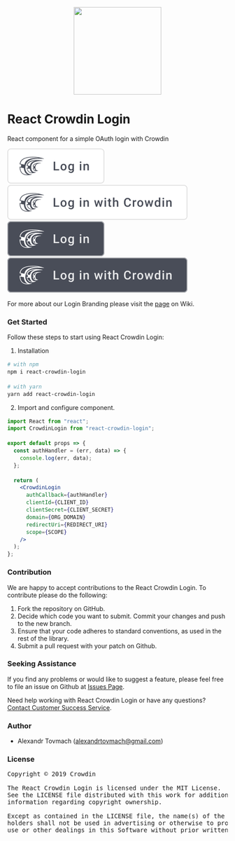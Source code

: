 [<p align="center"><img src="https://support.crowdin.com/assets/logos/crowdin-dark-symbol.png" data-canonical-src="https://support.crowdin.com/assets/logos/crowdin-dark-symbol.png" width="200" height="200" align="center"/></p>](https://crowdin.com)

# React Crowdin Login

React component for a simple OAuth login with Crowdin

![light border lowerc short](images/light_border_lowerc_short.svg)
![light border lowerc](images/light_border_lowerc.svg)
![dark border lowerc short](images/dark_border_lowerc_short.svg)
![dark border lowerc](images/dark_border_lowerc.svg)

For more about our Login Branding please visit the [page](https://github.com/crowdin/react-crowdin-login/wiki/Login-Branding-Guidelines) on Wiki.

### Get Started

Follow these steps to start using React Crowdin Login:

1. Installation

```sh
# with npm
npm i react-crowdin-login

# with yarn
yarn add react-crowdin-login
```

2. Import and configure component.

```jsx
import React from "react";
import CrowdinLogin from "react-crowdin-login";

export default props => {
  const authHandler = (err, data) => {
    console.log(err, data);
  };

  return (
    <CrowdinLogin
      authCallback={authHandler}
      clientId={CLIENT_ID}
      clientSecret={CLIENT_SECRET}
      domain={ORG_DOMAIN}
      redirectUri={REDIRECT_URI}
      scope={SCOPE}
    />
  );
};
```

### Contribution

We are happy to accept contributions to the React Crowdin Login. To contribute please do the following:

1. Fork the repository on GitHub.
2. Decide which code you want to submit. Commit your changes and push to the new branch.
3. Ensure that your code adheres to standard conventions, as used in the rest of the library.
4. Submit a pull request with your patch on Github.

### Seeking Assistance

If you find any problems or would like to suggest a feature, please feel free to file an issue on Github at [Issues Page](https://github.com/crowdin/react-crowdin-login/issues).

Need help working with React Crowdin Login or have any questions?
[Contact Customer Success Service](https://crowdin.com/contacts).

### Author

- Alexandr Tovmach (alexandrtovmach@gmail.com)

### License

<pre>
Copyright © 2019 Crowdin

The React Crowdin Login is licensed under the MIT License.
See the LICENSE file distributed with this work for additional
information regarding copyright ownership.

Except as contained in the LICENSE file, the name(s) of the above copyright
holders shall not be used in advertising or otherwise to promote the sale,
use or other dealings in this Software without prior written authorization.
</pre>

